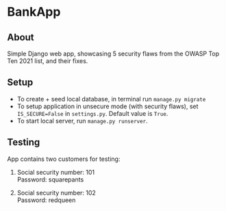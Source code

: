 # BankApp

## About
Simple Django web app, showcasing 5 security flaws from the OWASP Top Ten 2021 list, and their fixes.

## Setup
- To create + seed local database, in terminal run `manage.py migrate`  
- To setup application in unsecure mode (with security flaws), set `IS_SECURE=False` in `settings.py`. Default value is `True`.  
- To start local server, run `manage.py runserver`.


## Testing
App contains two customers for testing:
1)  Social security number: 101  
    Password: squarepants

2)  Social security number: 102  
    Password: redqueen
